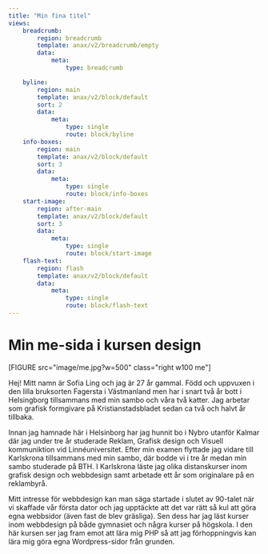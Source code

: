 ```yaml
---
title: "Min fina titel"
views:
    breadcrumb:
        region: breadcrumb
        template: anax/v2/breadcrumb/empty
        data:
            meta:
                type: breadcrumb

    byline:
        region: main
        template: anax/v2/block/default
        sort: 2
        data:
            meta:
                type: single
                route: block/byline
    info-boxes:
        region: main
        template: anax/v2/block/default
        sort: 3
        data:
            meta:
                type: single
                route: block/info-boxes
    start-image:
        region: after-main
        template: anax/v2/block/default
        sort: 3
        data:
            meta:
                type: single
                route: block/start-image
    flash-text:
        region: flash
        template: anax/v2/block/default
        data:
            meta:
                type: single
                route: block/flash-text
---
```



Min me-sida i kursen design
=========================
[FIGURE src="image/me.jpg?w=500" class="right w100 me"]


Hej! Mitt namn är Sofia Ling och jag är 27 år gammal. Född och uppvuxen i den lilla bruksorten Fagersta i Västmanland men har i snart två år bott i Helsingborg tillsammans med min sambo och våra två katter. Jag arbetar som grafisk formgivare på Kristianstadsbladet sedan ca två och halvt år tillbaka.

Innan jag hamnade här i Helsinborg har jag hunnit bo i Nybro utanför Kalmar där jag under tre år studerade Reklam, Grafisk design och Visuell kommuniktion vid Linnéuniversitet. Efter min examen flyttade jag vidare till Karlskrona tillsammans med min sambo, där bodde vi i tre år medan min sambo studerade på BTH. I Karlskrona läste jag olika distanskurser inom grafisk design och webbdesign samt arbetade ett år som originalare på en reklambyrå.

Mitt intresse för webbdesign kan man säga startade i slutet av 90-talet när vi skaffade vår första dator och jag upptäckte att det var rätt så kul att göra egna webbsidor (även fast de blev gräsliga). Sen dess har jag läst kurser inom webbdesign på både gymnasiet och några kurser på högskola. I den här kursen ser jag fram emot att lära mig PHP så att jag förhoppningvis kan lära mig göra egna Wordpress-sidor från grunden.

<div class="section-img"></div>
